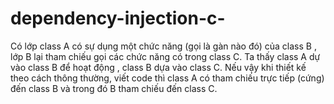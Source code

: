 # dependency-injection-c-

Có lớp class A có sự dụng một chức năng (gọi là gàn nào đó) của class B , lớp B lại tham chiếu gọi các chức năng có trong class C. Ta thấy class A dự vào class B để hoạt động , class
B dựa vào class C. Nếu vậy khi thiết kế theo cách thông thường, viết code thì class A có tham chiếu trực tiếp (cứng) đến class B và trong đó B tham chiếu đến class C.
